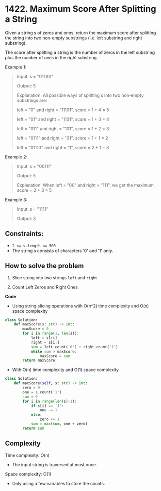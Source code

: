# 1422. Maximum Score After Splitting a String
<Badge type="tip" text="Easy" />[<Badge type="info" text="LeetCode" />](https://leetcode.com/problems/maximum-score-after-splitting-a-string/ "Let's go to leetcode")

Given a string s of zeros and ones, return the maximum score after splitting the string into two non-empty substrings (i.e. left substring and right substring).

The score after splitting a string is the number of zeros in the left substring plus the number of ones in the right substring.

Example 1:
> Input: s = "011101"
>
> Output: 5 
>
> Explanation: 
> All possible ways of splitting s into two non-empty substrings are:
>
> left = "0" and right = "11101", score = 1 + 4 = 5 
>
> left = "01" and right = "1101", score = 1 + 3 = 4 
>
> left = "011" and right = "101", score = 1 + 2 = 3 
>
> left = "0111" and right = "01", score = 1 + 1 = 2 
>
> left = "01110" and right = "1", score = 2 + 1 = 3

Example 2:
> Input: s = "00111"
>
> Output: 5
>
> Explanation: When left = "00" and right = "111", we get the maximum score = 2 + 3 = 5

Example 3:
> Input: s = "1111"
>
> Output: 3

## Constraints:
- `2 <= s.length <= 500`
- The string s consists of characters '0' and '1' only.

## How to solve the problem

1. Slice string into two strings `left` and `right`

2. Count Left Zeros and Right Ones

**Code**

- Using string slicing operations with O(n^2) time complexity and O(n) space complexity

```Python
class Solution:
    def maxScore(s: str) -> int:
        maxScore = 0
        for i in range(1, len(s)):
            left = s[:i]
            right = s[i:]
            sum = left.count('0') + right.count('1')
            while sum > maxScore:
                maxScore = sum
        return maxScore
```

- With O(n) time complexity and O(1) space complexity

```Python
class Solution:
    def maxScore(self, s: str) -> int:
        zero = 0
        one = s.count('1')
        sum = 0
        for i in range(len(s)-1):
            if s[i] == '1':
                one -= 1
            else:
                zero += 1
            sum = max(sum, one + zero)
        return sum
```

## Complexity

Time complexity: O(n)
- The input string is traversed at most once.

Space complexity: O(1)
- Only using a few variables to store the counts.
